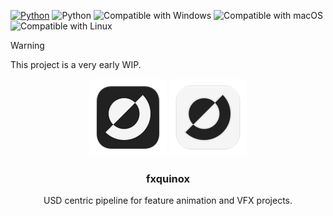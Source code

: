 <p align="left">
  <a href="https://www.python.org">
  <img src="https://img.shields.io/badge/-Python-FFD43B?style=for-the-badge&logo=python" alt="Python"/></a>
  <img src="https://img.shields.io/badge/-Qt-284821?style=for-the-badge&logo=qt" alt="Python"/></a>
  <img src="https://img.shields.io/badge/-Windows-00A4EF?style=for-the-badge&logo=windows" alt="Compatible with Windows"/></a>
  <img src="https://img.shields.io/badge/-macOS-000000?style=for-the-badge&logo=apple" alt="Compatible with macOS"/></a>
  <img src="https://img.shields.io/badge/-Linux-E95420?style=for-the-badge&logo=linux" alt="Compatible with Linux"/></a>
</p>

> [!WARNING]  
> This project is a very early WIP.

<div align="center">

  ![Logo](https://raw.githubusercontent.com/healkeiser/fxquinox/main/images/fxquinox_logo_background_dark.svg#gh-light-mode-only)
  ![Logo](https://raw.githubusercontent.com/healkeiser/fxquinox/main/images/fxquinox_logo_background_light.svg#gh-dark-mode-only)

  <h3 align="center">fxquinox</h3>

  <p align="center">
    USD centric pipeline for feature animation and VFX projects.
    <br/>
    <br/>
    <br/>
  </p>

</div>
